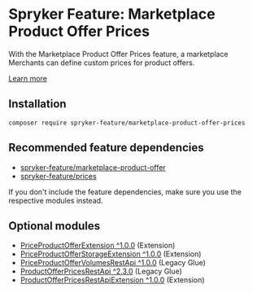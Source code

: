 # Spryker Feature: Marketplace Product Offer Prices

With the Marketplace Product Offer Prices feature, a marketplace Merchants can define custom prices for product offers.

[Learn more](https://docs.spryker.com/docs/marketplace/dev/feature-walkthroughs/202307.0/marketplace-product-offer-prices-feature-walkthrough.html)

## Installation

```
composer require spryker-feature/marketplace-product-offer-prices
```

## Recommended feature dependencies
- [spryker-feature/marketplace-product-offer](https://github.com/spryker-feature/marketplace-product-offer)
- [spryker-feature/prices](https://github.com/spryker-feature/prices)

If you don't include the feature dependencies, make sure you use the respective modules instead.

## Optional modules
- [PriceProductOfferExtension ^1.0.0](https://github.com/spryker/price-product-offer-extension) (Extension)
- [PriceProductOfferStorageExtension ^1.0.0](https://github.com/spryker/price-product-offer-storage-extension) (Extension)
- [PriceProductOfferVolumesRestApi ^1.0.0](https://github.com/spryker/price-product-offer-volumes-rest-api) (Legacy Glue)
- [ProductOfferPricesRestApi ^2.3.0](https://github.com/spryker/product-offer-prices-rest-api) (Legacy Glue)
- [ProductOfferPricesRestApiExtension ^1.0.0](https://github.com/spryker/product-offer-prices-rest-api-extension) (Extension)

